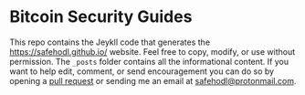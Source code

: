 # Bitcoin Security Guides
This repo contains the Jeykll code that generates the https://safehodl.github.io/ website.  Feel free to copy, modify, or use without permission.  The `_posts` folder contains all the informational content.  If you want to help edit, comment, or send encouragement you can do so by opening a [pull request](https://github.com/safehodl/safehodl.github.io/pulls) or sending me an email at safehodl@protonmail.com.